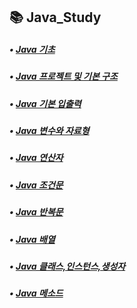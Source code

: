 ## 📚 Java_Study
##### • [Java 기초](https://inhwan19991120.tistory.com/29)
##### • [Java 프로젝트 및 기본 구조](https://inhwan19991120.tistory.com/30)
##### • [Java 기본 입출력](https://inhwan19991120.tistory.com/31)
##### • [Java 변수와 자료형](https://inhwan19991120.tistory.com/32)
##### • [Java 연산자](https://inhwan19991120.tistory.com/33)
##### • [Java 조건문](https://inhwan19991120.tistory.com/34)
##### • [Java 반복문](https://inhwan19991120.tistory.com/35)
##### • [Java 배열](https://inhwan19991120.tistory.com/36)
##### • [Java 클래스,인스턴스,생성자](https://inhwan19991120.tistory.com/37)
##### • [Java 메소드](https://inhwan19991120.tistory.com/38)
